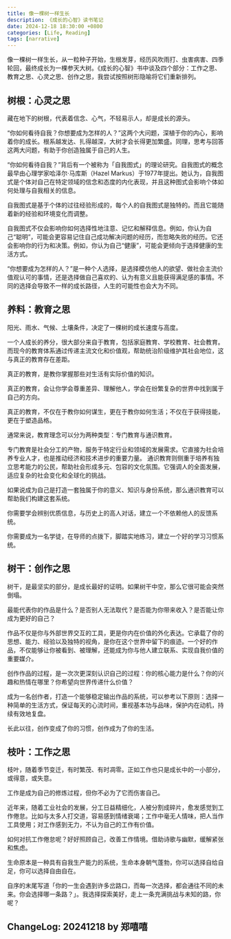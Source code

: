 ```yaml
---
title: 像一棵树一样生长
description: 《成长的心智》读书笔记
date: 2024-12-18 18:30:00 +0800
categories: [Life, Reading]
tags: [narrative]
---
```


像一棵树一样生长，从一粒种子开始，生根发芽，经历风吹雨打、虫害病害、四季轮回，最终成长为一棵参天大树。《成长的心智》书中谈及四个部分：工作之思、教育之思、心灵之思、创作之思，我尝试按照树形隐喻将它们重新排列。

## 树根：心灵之思

藏在地下的树根，代表着信念、心气，不轻易示人，却是成长的源头。

“你如何看待自我？你想要成为怎样的人？”这两个大问题，深植于你的内心，影响着你的成长。根系越发达、扎得越深，大树才会长得更加繁盛。同理，思考与回答这两大问题，有助于你创造独属于自己的人生。

“你如何看待自我？”背后有一个被称为「自我图式」的理论研究。自我图式的概念最早由心理学家哈泽尔·马库斯（Hazel Markus）于1977年提出。她认为，自我图式是个体对自己在特定领域的信念和态度的内化表现，并且这种图式会影响个体如何处理与自我相关的信息。

自我图式是基于个体的过往经验形成的，每个人的自我图式是独特的。而且它能随着新的经验和环境变化而调整。

自我图式不仅会影响你如何选择性地注意、记忆和解释信息。例如，你认为自己“聪明”，可能会更容易记住自己成功解决问题的经历，而忽略失败的经历。它还会影响你的行为和决策。例如，你认为自己“健康”，可能会更倾向于选择健康的生活方式。

“你想要成为怎样的人？”是一种个人选择，是选择模仿他人的欲望、做社会主流价值观认可的事情，还是选择做自己喜欢的、认为有意义且能获得满足感的事情。不同的选择会导致不一样的成长路径，人生的可能性也会大为不同。

## 养料：教育之思

阳光、雨水、气候、土壤条件，决定了一棵树的成长速度与高度。

一个人成长的养分，很大部分来自于教育，包括家庭教育、学校教育、社会教育。而现今的教育体系通过传递主流文化和价值观，帮助统治阶级维护其社会地位，这与真正的教育存在差距。

真正的教育，是教你掌握那些对生活有实际价值的知识。

真正的教育，会让你学会尊重差异、理解他人，学会在纷繁复杂的世界中找到属于自己的方向。

真正的教育，不仅在于教你如何谋生，更在于教你如何生活；不仅在于获得技能，更在于塑造品格。

通常来说，教育理念可以分为两种类型：专门教育与通识教育。

专门教育是社会分工的产物，服务于特定行业和领域的发展需求。它直接为社会培养专业人才，也是推动经济和技术进步的重要力量。
通识教育则侧重于培养有独立思考能力的公民，帮助社会形成多元、包容的文化氛围。它强调人的全面发展，适应复杂的社会变化和全球化的挑战。

如果说成为自己是打造一套独属于你的意义、知识与身份系统，那么通识教育可以帮助我们构建这套系统。

你需要学会辨别优质信息，与历史上的高人对话，建立一个不依赖他人的反馈系统。

你需要成为一名学徒，在导师的点拨下，脚踏实地练习，建立一个好的学习习惯系统。

## 树干：创作之思

树干，是最坚实的部分，是成长最好的证明。如果树干中空，那么它很可能会突然倒塌。

最能代表你的作品是什么？是否别人无法取代？是否能为你带来收入？是否能让你成为更好的自己？

作品不仅是你与外部世界交互的工具，更是你内在价值的外化表达。它承载了你的思想、能力、经验以及独特的视角，是你在这个世界中留下的痕迹。一个好的作品，不仅能够让你被看到、被理解，还能成为你与他人建立联系、实现自我价值的重要媒介。

创作作品的过程，是一次次更深刻认识自己的过程：你的核心能力是什么？你的兴趣和热情在哪里？你希望向世界传递什么价值？

成为一名创作者，打造一个能够稳定输出作品的系统，可以参考以下原则：选择一种简单的生活方式，保证每天的心流时间，重视基本功与品味，保护内在动机，持续有效地复盘。

长此以往，创作变成了你的习惯，创作成为了你的生活。

## 枝叶：工作之思

枝叶，随着季节变迁，有时繁茂、有时凋零。正如工作也只是成长中的一小部分，或得意，或失意。

工作是成为自己的修炼过程，但你不必为了它而伤害自己。

近年来，随着工业社会的发展，分工日益精细化，人被分割成碎片，愈发感觉到工作倦怠。比如与太多人打交道，容易感到情绪衰竭；工作中毫无人情味，把人当作工具使用；对工作感到无力，不认为自己的工作有价值。

如何对抗工作倦怠呢？好好照顾自己，改善工作情境。借助诗歌与幽默，缓解紧张和焦虑。

生命原本是一种具有自我生产能力的系统，生命本身朝气蓬勃，你可以选择自给自足，你可以选择自由自在。

自序的末尾写道「你的一生会遇到许多岔路口，而每一次选择，都会通往不同的未来。你会选择哪一条路？」。我选择探索美好，走上一条充满挑战与未知的路，你呢？

## ChangeLog: 20241218 by 郑嘻嘻